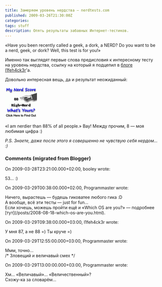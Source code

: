 ```yaml
---
title: Замеряем уровень нердства — nerdtests.com
published: 2009-03-26T21:30:00Z
categories: 
tags: stuff
description: Опять результаты забавных Интернет-тестиков.
---
```


«Have you been recently called a geek, a dork, a NERD? Do you want to be a nerd, geek, or dork? Well, this test is for you!»

Именно так выглядят первые слова предисловия к интересному тесту на уровень нердства, ссылку на который я подцепил в <a href="http://l1feh4ck3r.blogspot.com/">блоге l1feh4ck3r</a>'а.

Довольно интересная вещь, да и результат неожиданный:

<div class="center">
<a href="http://www.nerdtests.com/ft_nq.php">
<img src="/images/nerdtests-result.gif"
    width="105px" height="105px"
    alt="I am nerdier than 88% of all people. Are you a nerd? Click here to take the Nerd Test, get nerdy images and jokes, and write on the nerd forum!"
    class="bleed" />
</a>
</div>

«I am nerdier than 88% of all people.» Вау! Между прочим, 8 — моя любимая цифра :)

<i>P.S. Знаете, даже после этого я совершенно не чувствую себя нердом… :)</i>

<h3 id='hakyll-convert-comments-title'>Comments (migrated from Blogger)</h3>
<div class='hakyll-convert-comment'>
<p class='hakyll-convert-comment-date'>On 2009-03-28T23:21:00.000+02:00, booley wrote:</p>
<p class='hakyll-convert-comment-body'>
53... :)
</p>
</div>

<div class='hakyll-convert-comment'>
<p class='hakyll-convert-comment-date'>On 2009-03-29T00:38:00.000+02:00, Programmaster wrote:</p>
<p class='hakyll-convert-comment-body'>
Ничего, вырастешь — будешь гиковатее любого гика :D<br/>
А вообще, всё эти тесты — just for fun…<br/>
Если хочешь, можешь пройти ещё и «Which OS are you?» — подробнее [тут](/posts/2008-08-18-which-os-are-you.html).
</p>
</div>

<div class='hakyll-convert-comment'>
<p class='hakyll-convert-comment-date'>On 2009-03-29T09:38:00.000+03:00, l1feh4ck3r wrote:</p>
<p class='hakyll-convert-comment-body'>
У мня 87, а не 88 =) Ты круче =)
</p>
</div>

<div class='hakyll-convert-comment'>
<p class='hakyll-convert-comment-date'>On 2009-03-29T12:55:00.000+03:00, Programmaster wrote:</p>
<p class='hakyll-convert-comment-body'>
Ммм, точно…<br/>
/* Зловещий и величавый смех */
</p>
</div>

<div class='hakyll-convert-comment'>
<p class='hakyll-convert-comment-date'>On 2009-03-29T13:00:00.000+03:00, Programmaster wrote:</p>
<p class='hakyll-convert-comment-body'>
Хм… «Величавый»… «Величественный»?<br/>
Схожу-ка за словарём…
</p>
</div>



